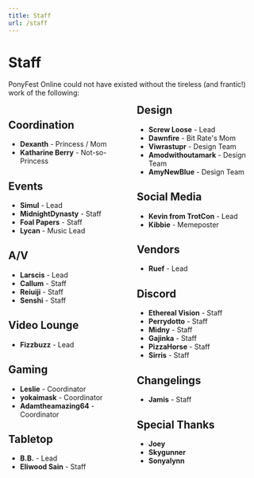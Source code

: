 ```yaml
---
title: Staff
url: /staff
---
```


# Staff

PonyFest Online could not have existed without the tireless (and frantic!) work of the following:

<div style="columns: 2;" class="staff-list">

<div style="break-inside: avoid;">

## Coordination
- **Dexanth** - Princess / Mom
- **Katharine Berry** - Not-so-Princess

</div>


<div style="break-inside: avoid;">

## Events
- **Simul** - Lead
- **MidnightDynasty** - Staff
- **Foal Papers** - Staff
- **Lycan** - Music Lead

</div>


<div style="break-inside: avoid;">

## A/V
- **Larscis** - Lead
- **Callum** - Staff
- **Reiuiji** - Staff
- **Senshi** - Staff

</div>


<div style="break-inside: avoid;">

## Video Lounge
- **Fizzbuzz** - Lead

</div>


<div style="break-inside: avoid;">

## Gaming
- **Leslie** - Coordinator
- **yokaimask** - Coordinator
- **Adamtheamazing64** - Coordinator

</div>


<div style="break-inside: avoid;">

## Tabletop
- **B.B.** - Lead
- **Eliwood Sain** - Staff

</div>


<div style="break-inside: avoid;">

## Design
- **Screw Loose** - Lead
- **Dawnfire** - Bit Rate's Mom
- **Viwrastupr** - Design Team
- **Amodwithoutamark** - Design Team
- **AmyNewBlue** - Design Team

</div>


<div style="break-inside: avoid;">

## Social Media
- **Kevin from TrotCon** - Lead
- **Kibbie** - Memeposter

</div>


<div style="break-inside: avoid;">

## Vendors
- **Ruef** - Lead

</div>


<div style="break-inside: avoid;">

## Discord
- **Ethereal Vision** - Staff
- **Perrydotto** - Staff
- **Midny** - Staff
- **Gajinka** - Staff
- **PizzaHorse** - Staff
- **Sirris** - Staff

</div>


<div style="break-inside: avoid;">

## Changelings
- **Jamis** - Staff

</div>


<div style="break-inside: avoid;">

## Special Thanks
- **Joey**
- **Skygunner**
- **Sonyalynn**

</div>
</div>